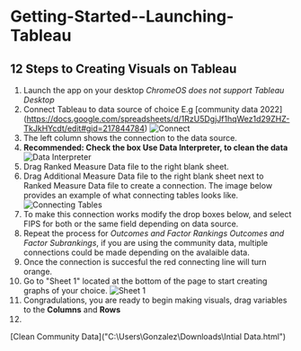# Getting-Started--Launching-Tableau
## 12 Steps to Creating Visuals on Tableau 
1. Launch the app on your desktop *ChromeOS does not support Tableau Desktop*
2. Connect Tableau to data source of choice E.g [community data 2022] (https://docs.google.com/spreadsheets/d/1RzU5DgjJf1hqWez1d29ZHZ-TkJkHYcdt/edit#gid=217844784)
 ![Connect](https://www.tutorialspoint.com/tableau/images/data_source_1.JPG)
4. The left column shows the connection to the data source.
5.  **Recommended: Check the box Use Data Interpreter, to clean the data**
  ![Data Interpreter](https://help.tableau.com/current/pro/desktop/en-us/Img/data_interpreter5.png) 
6. Drag Ranked Measure Data file to the right blank sheet. 
7. Drag Additional Measure Data file to the right blank sheet next to Ranked Measure Data file to create a connection. The image below provides an example of what connecting tables looks like.
![Connecting Tables](https://images.squarespace-cdn.com/content/v1/57bfa51129687fe4f8df9bbe/1532731174003-5H76YX99FQPBLXHNH2HE/51-1.png)
8. To make this connection works modify the drop boxes below, and select FIPS for both or the same field depending on data source.
9. Repeat the process for *Outcomes and Factor Rankings* *Outcomes and Factor Subrankings*, if you are using the community data, multiple connections could be made depending on the avalaible data.
10. Once the connection is succesful the red connecting line will turn orange. 
11. Go to "Sheet 1" located at the bottom of the page to start creating graphs of your choice. 
![Sheet 1](https://help.tableau.com/current/pro/desktop/en-us/Img/gs_connect8.png)
12. Congradulations, you are ready to begin making visuals, drag variables to the **Columns** and **Rows**
13. 
[Clean Community Data]("C:\Users\Gonzalez\Downloads\Intial Data.html")
